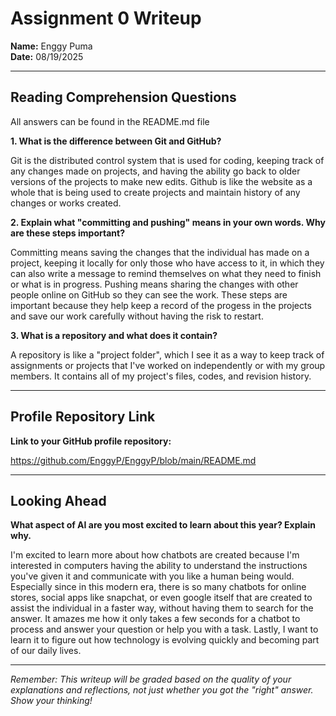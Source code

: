# Assignment 0 Writeup

**Name:** Enggy Puma  
**Date:** 08/19/2025

---

## Reading Comprehension Questions
All answers can be found in the README.md file

**1. What is the difference between Git and GitHub?**

Git is the distributed control system that is used for coding, keeping track of any changes made on projects, and having the ability go back to older versions of the projects to make new edits. Github is like the website as a whole that is being used to create projects and maintain history of any changes or works created. 

**2. Explain what "committing and pushing" means in your own words. Why are these steps important?**

Committing means saving the changes that the individual has made on a project, keeping it locally for only those who have access to it, in which they can also write a message to remind themselves on what they need to finish or what is in progress. Pushing means sharing the changes with other people online on GitHub so they can see the work. These steps are important because they help keep a record of the progess in the projects and save our work carefully without having the risk to restart.

**3. What is a repository and what does it contain?**

A repository is like a "project folder", which I see it as a way to keep track of assignments or projects that I've worked on independently or with my group members. It contains all of my project's files, codes, and revision history.  

---

## Profile Repository Link

**Link to your GitHub profile repository:** 

https://github.com/EnggyP/EnggyP/blob/main/README.md

---

## Looking Ahead

**What aspect of AI are you most excited to learn about this year? Explain why.**

I'm excited to learn more about how chatbots are created because I'm interested in computers having the ability to understand the instructions you've given it and communicate with you like a human being would. Especially since in this modern era, there is so many chatbots for online stores, social apps like snapchat, or even google itself that are created to assist the individual in a faster way, without having them to search for the answer. It amazes me how it only takes a few seconds for a chatbot to process and answer your question or help you with a task. Lastly, I want to learn it to figure out how technology is evolving quickly and becoming part of our daily lives.   

---

*Remember: This writeup will be graded based on the quality of your explanations and reflections, not just whether you got the "right" answer. Show your thinking!*

